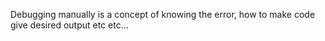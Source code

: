 Debugging manually is a concept of knowing the error, how to make code give desired output etc etc...

